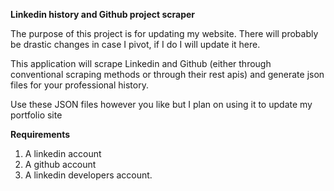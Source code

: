 **Linkedin history and Github project scraper**

The purpose of this project is for updating my website.
There will probably be drastic changes in case I pivot, if I do I will update it here.

This application will scrape Linkedin and Github (either through conventional scraping methods or through their rest apis)
and generate json files for your professional history.

Use these JSON files however you like but I plan on using it to update my portfolio site

**Requirements**
1. A linkedin account
2. A github account
3. A linkedin developers account.
